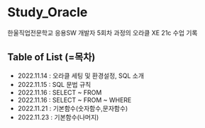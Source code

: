 # Study_Oracle

한울직업전문학교 응용SW 개발자 5회차 과정의 오라클 XE 21c 수업 기록

## Table of List (=목차)

- 2022.11.14 : 오라클 세팅 및 환경설정, SQL 소개
- 2022.11.15 : SQL 문법 규칙
- 2022.11.16 : SELECT ~ FROM
- 2022.11.16 : SELECT ~ FROM ~ WHERE
- 2022.11.21 : 기본함수(숫자함수,문자함수)
- 2022.11.23 : 기본함수(나머지)
